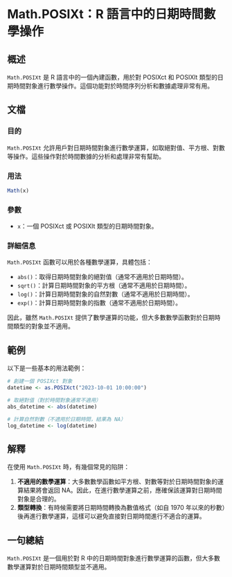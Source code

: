 <!--
Meta Description: # Math.POSIXt：R 語言中的日期時間數學操作 ## 概述 `Math.POSIXt` 是 R 語言中的一個內建函數，用於對 POSIXct 和 POSIXlt 類型的日期時間對象進行數學操作。這個功能對於時間序列分析和數據處理非常有用。 ## 文檔 ### 目的 `Math.POSIXt...
Meta Keywords: math, posixt, posixct, 通常不適用於日期時間, datetime
-->

# Math.POSIXt：R 語言中的日期時間數學操作

## 概述
`Math.POSIXt` 是 R 語言中的一個內建函數，用於對 POSIXct 和 POSIXlt 類型的日期時間對象進行數學操作。這個功能對於時間序列分析和數據處理非常有用。

## 文檔
### 目的
`Math.POSIXt` 允許用戶對日期時間對象進行數學運算，如取絕對值、平方根、對數等操作。這些操作對於時間數據的分析和處理非常有幫助。

### 用法
```R
Math(x)
```

### 參數
- `x`：一個 POSIXct 或 POSIXlt 類型的日期時間對象。

### 詳細信息
`Math.POSIXt` 函數可以用於各種數學運算，具體包括：
- `abs()`：取得日期時間對象的絕對值（通常不適用於日期時間）。
- `sqrt()`：計算日期時間對象的平方根（通常不適用於日期時間）。
- `log()`：計算日期時間對象的自然對數（通常不適用於日期時間）。
- `exp()`：計算日期時間對象的指數（通常不適用於日期時間）。

因此，雖然 `Math.POSIXt` 提供了數學運算的功能，但大多數數學函數對於日期時間類型的對象並不適用。

## 範例
以下是一些基本的用法範例：

```R
# 創建一個 POSIXct 對象
datetime <- as.POSIXct("2023-10-01 10:00:00")

# 取絕對值（對於時間對象通常不適用）
abs_datetime <- abs(datetime)

# 計算自然對數（不適用於日期時間，結果為 NA）
log_datetime <- log(datetime)
```

## 解釋
在使用 `Math.POSIXt` 時，有幾個常見的陷阱：
1. **不適用的數學運算**：大多數數學函數如平方根、對數等對於日期時間對象的運算結果將會返回 NA。因此，在進行數學運算之前，應確保該運算對日期時間對象是合理的。
2. **類型轉換**：有時候需要將日期時間轉換為數值格式（如自 1970 年以來的秒數）後再進行數學運算，這樣可以避免直接對日期時間進行不適合的運算。

## 一句總結
`Math.POSIXt` 是一個用於對 R 中的日期時間對象進行數學運算的函數，但大多數數學運算對於日期時間類型並不適用。